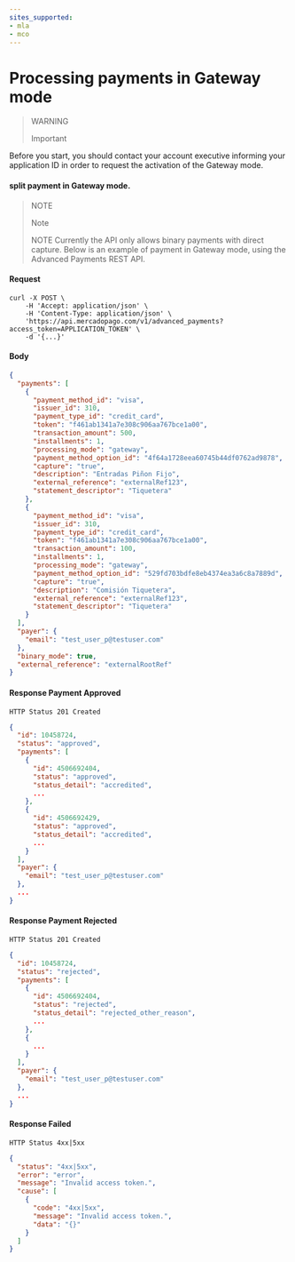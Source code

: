 ```yaml
---
sites_supported:
- mla
- mco
---
```


# Processing payments in Gateway mode

> WARNING
>
> Important
>
> 
Before you start, you should contact your account executive informing your application ID in order to request the activation of the Gateway mode.


####  split payment in Gateway mode.

> NOTE
>
> Note
>
> NOTE
Currently the API only allows binary payments with direct capture.
Below is an example of payment in Gateway mode, using the Advanced Payments REST API.


#### Request
```curl
curl -X POST \
    -H 'Accept: application/json' \
    -H 'Content-Type: application/json' \
    'https://api.mercadopago.com/v1/advanced_payments?access_token=APPLICATION_TOKEN' \
    -d '{...}'
```

#### Body
```json
{
  "payments": [
    {
      "payment_method_id": "visa",
      "issuer_id": 310,
      "payment_type_id": "credit_card",
      "token": "f461ab1341a7e308c906aa767bce1a00",
      "transaction_amount": 500,
      "installments": 1,
      "processing_mode": "gateway",
      "payment_method_option_id": "4f64a1728eea60745b44df0762ad9878",
      "capture": "true",
      "description": "Entradas Piñon Fijo",
      "external_reference": "externalRef123",
      "statement_descriptor": "Tiquetera"
    },
    {
      "payment_method_id": "visa",
      "issuer_id": 310,
      "payment_type_id": "credit_card",
      "token": "f461ab1341a7e308c906aa767bce1a00",
      "transaction_amount": 100,
      "installments": 1,
      "processing_mode": "gateway",
      "payment_method_option_id": "529fd703bdfe8eb4374ea3a6c8a7889d",
      "capture": "true",
      "description": "Comisión Tiquetera",
      "external_reference": "externalRef123",
      "statement_descriptor": "Tiquetera"
    }
  ],
  "payer": {
    "email": "test_user_p@testuser.com"
  },
  "binary_mode": true,
  "external_reference": "externalRootRef"
}
```

#### Response Payment Approved
`HTTP Status 201 Created`
```json
{
  "id": 10458724,
  "status": "approved",
  "payments": [
    {
      "id": 4506692404,
      "status": "approved",
      "status_detail": "accredited",
      ...
    },
    {
      "id": 4506692429,
      "status": "approved",
      "status_detail": "accredited",
      ...
    }
  ],
  "payer": {
    "email": "test_user_p@testuser.com"
  },
  ...
}
```

#### Response Payment Rejected
`HTTP Status 201 Created`
```json
{
  "id": 10458724,
  "status": "rejected",
  "payments": [
    {
      "id": 4506692404,
      "status": "rejected",
      "status_detail": "rejected_other_reason",
      ...
    },
    {
      ...
    }
  ],
  "payer": {
    "email": "test_user_p@testuser.com"
  },
  ...
}
```

#### Response Failed
`HTTP Status 4xx|5xx`
```json
{
  "status": "4xx|5xx",
  "error": "error",
  "message": "Invalid access token.",
  "cause": [
    {
      "code": "4xx|5xx",
      "message": "Invalid access token.",
      "data": "{}"
    }
  ]
}
```